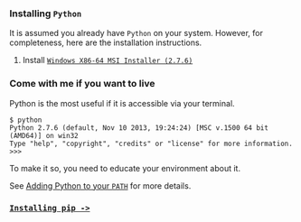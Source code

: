 ### Installing `Python`

It is assumed you already have `Python` on your system. However, for completeness, here are the installation instructions.

1. Install [`Windows X86-64 MSI Installer (2.7.6)`][python]

### Come with me if you want to live

Python is the most useful if it is accessible via your terminal.

```
$ python
Python 2.7.6 (default, Nov 10 2013, 19:24:24) [MSC v.1500 64 bit (AMD64)] on win32
Type "help", "copyright", "credits" or "license" for more information.
>>>
```

To make it so, you need to educate your environment about it.

See [Adding Python to your `PATH`][PATH] for more details.

### [`Installing pip ->`][pip]

[pip]: ../installing-pip
[PATH]: ../adding-to-path
[python]: https://www.python.org/ftp/python/2.7.6/python-2.7.6.amd64.msi
